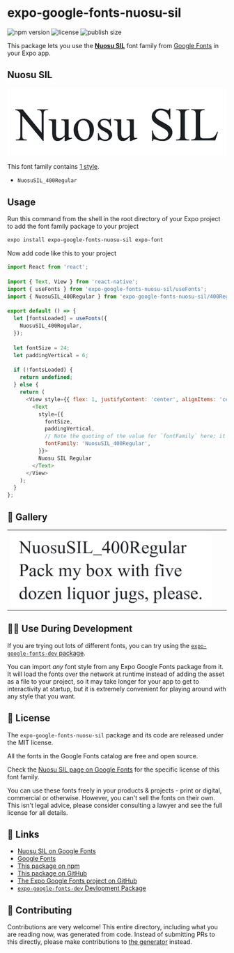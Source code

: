 # expo-google-fonts-nuosu-sil

![npm version](https://flat.badgen.net/npm/v/expo-google-fonts-nuosu-sil)
![license](https://flat.badgen.net/github/license/expo/google-fonts)
![publish size](https://flat.badgen.net/packagephobia/install/expo-google-fonts-nuosu-sil)

This package lets you use the [**Nuosu SIL**](https://fonts.google.com/specimen/Nuosu+SIL) font family from [Google Fonts](https://fonts.google.com/) in your Expo app.

## Nuosu SIL

![Nuosu SIL](./font-family.png)

This font family contains [1 style](#-gallery).

- `NuosuSIL_400Regular`

## Usage

Run this command from the shell in the root directory of your Expo project to add the font family package to your project
```sh
expo install expo-google-fonts-nuosu-sil expo-font
```

Now add code like this to your project
```js
import React from 'react';

import { Text, View } from 'react-native';
import { useFonts } from 'expo-google-fonts-nuosu-sil/useFonts';
import { NuosuSIL_400Regular } from 'expo-google-fonts-nuosu-sil/400Regular';

export default () => {
  let [fontsLoaded] = useFonts({
    NuosuSIL_400Regular,
  });

  let fontSize = 24;
  let paddingVertical = 6;

  if (!fontsLoaded) {
    return undefined;
  } else {
    return (
      <View style={{ flex: 1, justifyContent: 'center', alignItems: 'center' }}>
        <Text
          style={{
            fontSize,
            paddingVertical,
            // Note the quoting of the value for `fontFamily` here; it expects a string!
            fontFamily: 'NuosuSIL_400Regular',
          }}>
          Nuosu SIL Regular
        </Text>
      </View>
    );
  }
};

```

## 🔡 Gallery


||||
|-|-|-|
|![NuosuSIL_400Regular](.//400Regular/NuosuSIL_400Regular.ttf.png)||||


## 👩‍💻 Use During Development

If you are trying out lots of different fonts, you can try using the [`expo-google-fonts-dev` package](https://github.com/freeboub/google-fonts/tree/master/font-packages/dev#readme).

You can import *any* font style from any Expo Google Fonts package from it. It will load the fonts
over the network at runtime instead of adding the asset as a file to your project, so it may take longer
for your app to get to interactivity at startup, but it is extremely convenient
for playing around with any style that you want.

## 📖 License

The `expo-google-fonts-nuosu-sil` package and its code are released under the MIT license.

All the fonts in the Google Fonts catalog are free and open source.

Check the [Nuosu SIL page on Google Fonts](https://fonts.google.com/specimen/Nuosu+SIL) for the specific license of this font family.

You can use these fonts freely in your products & projects - print or digital, commercial or otherwise. However, you can't sell the fonts on their own. This isn't legal advice, please consider consulting a lawyer and see the full license for all details.

## 🔗 Links

- [Nuosu SIL on Google Fonts](https://fonts.google.com/specimen/Nuosu+SIL)
- [Google Fonts](https://fonts.google.com/)
- [This package on npm](https://www.npmjs.com/package/expo-google-fonts-nuosu-sil)
- [This package on GitHub](https://github.com/freeboub/google-fonts/tree/master/font-packages/nuosu-sil)
- [The Expo Google Fonts project on GitHub](https://github.com/freeboub/google-fonts)
- [`expo-google-fonts-dev` Devlopment Package](https://github.com/freeboub/google-fonts/tree/master/font-packages/dev)

## 🤝 Contributing

Contributions are very welcome! This entire directory, including what you are reading now, was generated from code. Instead of submitting PRs to this directly, please make contributions to [the generator](https://github.com/freeboub/google-fonts/tree/master/packages/generator) instead.
